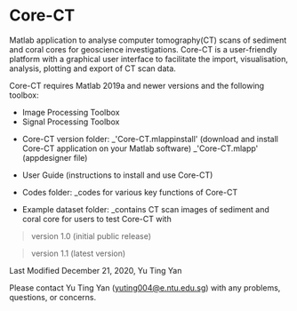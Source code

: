# Core-CT

Matlab application to analyse computer tomography(CT) scans of sediment and coral cores for geoscience investigations. Core-CT is a user-friendly platform with a graphical user interface to facilitate the import, visualisation, analysis, plotting and export of CT scan data.

Core-CT requires Matlab 2019a and newer versions and the following toolbox:
  - Image Processing Toolbox
  - Signal Processing Toolbox



* Core-CT version folder:
_'Core-CT.mlappinstall' (download and install Core-CT application on your Matlab software)
_'Core-CT.mlapp' (appdesigner file)
* User Guide (instructions to install and use Core-CT)


* Codes folder: 
_codes for various key functions of Core-CT

* Example dataset folder: 
_contains CT scan images of sediment and coral core for users to test Core-CT with 



> version 1.0 (initial public release)

> version 1.1 (latest version)

Last Modified December 21, 2020, Yu Ting Yan



Please contact Yu Ting Yan (yuting004@e.ntu.edu.sg) with any problems, questions, or concerns.
